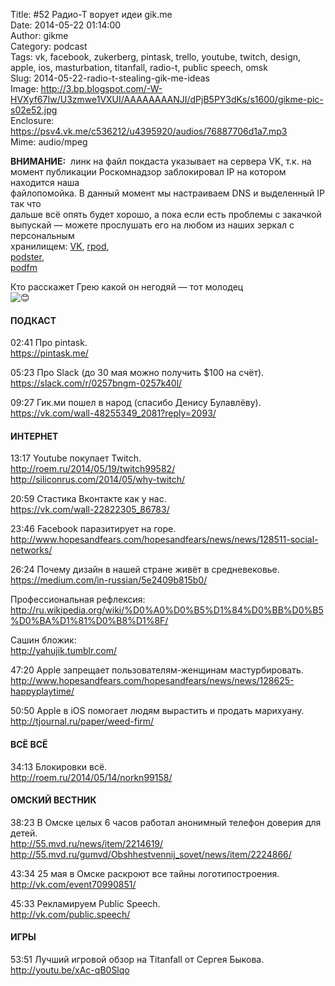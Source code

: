 Title: #52 Радио-Т ворует идеи gik.me  
Date: 2014-05-22 01:14:00  
Author: gikme  
Category: podcast  
Tags: vk, facebook, zukerberg, pintask, trello, youtube, twitch, design, apple, ios, masturbation, titanfall, radio-t, public speech, omsk  
Slug: 2014-05-22-radio-t-stealing-gik-me-ideas  
Image: http://3.bp.blogspot.com/-W-HVXyf67Iw/U3zmwe1VXUI/AAAAAAAANJI/dPjB5PY3dKs/s1600/gikme-pic-s02e52.jpg  
Enclosure: https://psv4.vk.me/c536212/u4395920/audios/76887706d1a7.mp3  
Mime: audio/mpeg

**ВНИМАНИЕ:**  линк на файл покдаста указывает на сервера VK, т.к. на  
момент публикации Роскомнадзор заблокировал IP на котором находится наша  
файлопомойка. В данный момент мы настраиваем DNS и выделенный IP так что  
дальше всё опять будет хорошо, а пока если есть проблемы с закачкой  
выпускай — можете прослушать его на любом из наших зеркал с персональным  
хранилищем: [VK](https://vk.com/gikme), [rpod](http://gikme.rpod.ru/),  
[podster](http://gikme.podster.fm/),  
[podfm](http://yahujik.podfm.ru/gikme/)

Кто расскажет Грею какой он негодяй — тот молодец  
![😊](https://vk.com/images/blank.gif)

#### ПОДКАСТ

02:41 Про pintask.  
<https://pintask.me/>

05:23 Про Slack (до 30 мая можно получить \$100 на счёт).  
<https://slack.com/r/0257bngm-0257k40l/>

09:27 Гик.ми пошел в народ (спасибо Денису Булавлёву).  
<https://vk.com/wall-48255349_2081?reply=2093/>

#### ИНТЕРНЕТ

13:17 Youtube покупает Twitch.  
<http://roem.ru/2014/05/19/twitch99582/>  
<http://siliconrus.com/2014/05/why-twitch/>

20:59 Стастика Вконтакте как у нас.  
<https://vk.com/wall-22822305_86783/>

23:46 Facebook паразитирует на горе.  
<http://www.hopesandfears.com/hopesandfears/news/news/128511-social-networks/>

26:24 Почему дизайн в нашей стране живёт в средневековье.  
<https://medium.com/in-russian/5e2409b815b0/>

Профессиональная рефлексия:  
<http://ru.wikipedia.org/wiki/%D0%A0%D0%B5%D1%84%D0%BB%D0%B5%D0%BA%D1%81%D0%B8%D1%8F/>

Сашин бложик:  
<http://yahujik.tumblr.com/>

47:20 Apple запрещает пользователям-женщинам мастурбировать.  
<http://www.hopesandfears.com/hopesandfears/news/news/128625-happyplaytime/>

50:50 Apple в iOS помогает людям вырастить и продать марихуану.  
<http://tjournal.ru/paper/weed-firm/>

#### ВСЁ ВСЁ

34:13 Блокировки всё.  
<http://roem.ru/2014/05/14/norkn99158/>

#### ОМСКИЙ ВЕСТНИК

38:23 В Омске целых 6 часов работал анонимный телефон доверия для  
детей.  
<http://55.mvd.ru/news/item/2214619/>  
<http://55.mvd.ru/gumvd/Obshhestvennij_sovet/news/item/2224866/>

43:34 25 мая в Омске раскроют все тайны логотипостроения.  
<http://vk.com/event70990851/>

45:33 Рекламируем Public Speech.  
<http://vk.com/public.speech/>

#### ИГРЫ

53:51 Лучший игровой обзор на Titanfall от Сергея Быкова.  
<http://youtu.be/xAc-qB0Slqo>

